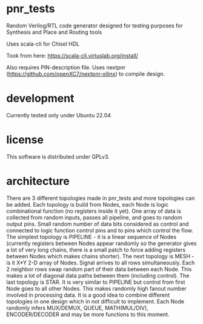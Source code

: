 # pnr_tests
Random Verilog/RTL code generator designed for testing purposes for Synthesis and Place and Routing tools

Uses scala-cli for Chisel HDL

Took from here: https://scala-cli.virtuslab.org/install/

Also requires PIN-description file.
Uses nextpnr (https://github.com/openXC7/nextpnr-xilinx) to compile design.

# development
Currently tested only under Ubuntu 22.04

# license
This software is distributed under GPLv3.

# architecture
There are 3 different topologies made in pnr_tests and more topologies can be added.
Each topology is build from Nodes, each Node is logic combinational function (no registers inside it yet).
One array of data is collected from random inputs, passes all pipeline, and goes to random output pins.
Small random number of data bits considered as control and connected to logic function control pins and to pins which control the flow.
The simplest topology is PIPELINE - it is a linear sequence of Nodes (currently registers between Nodes appear randomly so the generator gives a lot of very long chains, there is a small patch to force adding registers between Nodes which makes chains shorter).
The next topology is MESH - is it X*Y 2-D array of Nodes. Signal arrives to all rows simultaneously. Each 2 neighbor rows swap random part of their data between each Node. This makes a lot of diagonal data paths between them (including control).
The last topology is STAR. It is very similar to PIPELINE but control from first Node goes to all other Nodes. This makes randomly high fanout number involved in processing data. It is a good idea to combine different topologies in one design which in not difficult to implement.
Each Node randomly infers MUX/DEMUX, QUEUE, MATH(MUL/DIV), ENCODER/DECODER and may be more functions to this moment.
